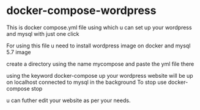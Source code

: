 # docker-compose-wordpress
This is docker compose.yml file using which u can set up your wordpress and mysql with just one click 

For using this file u need to install wordpress image on docker and mysql 5.7 image

create a directory using the name mycompose and paste the yml file there

using the keyword docker-compose up your wordpress website will be up on localhost connected to mysql in the background
To stop use docker-compose stop 

u can futher edit your website as per your needs.
 
